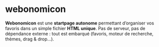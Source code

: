 # webonomicon
**Webonomicon** est une **startpage autonome** permettant d’organiser vos favoris dans un simple fichier **HTML unique**.   Pas de serveur, pas de dépendance externe : tout est embarqué (favoris, moteur de recherche, thèmes, drag &amp; drop…).
